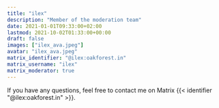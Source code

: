 ```yaml
---
title: "ilex"
description: "Member of the moderation team"
date: 2021-01-01T09:33:00+02:00
lastmod: 2021-10-02T01:33:00+00:00
draft: false
images: ["ilex_ava.jpeg"]
avatar: "ilex_ava.jpeg"
matrix_identifier: "@ilex:oakforest.in"
matrix_username: "ilex"
matrix_moderator: true
---
```


If you have any questions, feel free to contact me on Matrix
{{< identifier "@ilex:oakforest.in" >}}.
